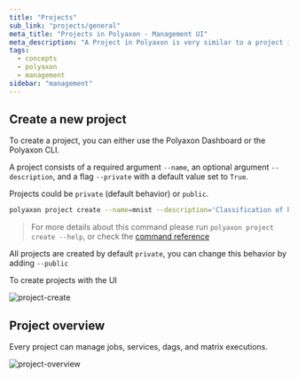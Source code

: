 ```yaml
---
title: "Projects"
sub_link: "projects/general"
meta_title: "Projects in Polyaxon - Management UI"
meta_description: "A Project in Polyaxon is very similar to a project in GitHub, it aims at organizing your efforts to solve a specific problem."
tags:
  - concepts
  - polyaxon
  - management
sidebar: "management"
---
```


## Create a new project

To create a project, you can either use the Polyaxon Dashboard or the Polyaxon CLI.

A project consists of a required argument `--name`, an optional argument `--description`,
and a flag `--private` with a default value set to `True`.

Projects could be `private` (default behavior) or `public`.


```bash
polyaxon project create --name=mnist --description='Classification of handwritten images.'
```

> For more details about this command please run `polyaxon project create --help`, or check the [command reference](/references/polyaxon-cli/project/#create)

All projects are created by default `private`, you can change this behavior by adding `--public`

To create projects with the UI

![project-create](../../../../content/images/dashboard/projects/create.png)

## Project overview

Every project can manage jobs, services, dags, and matrix executions.

![project-overview](../../../../content/images/dashboard/projects/overview.png)
